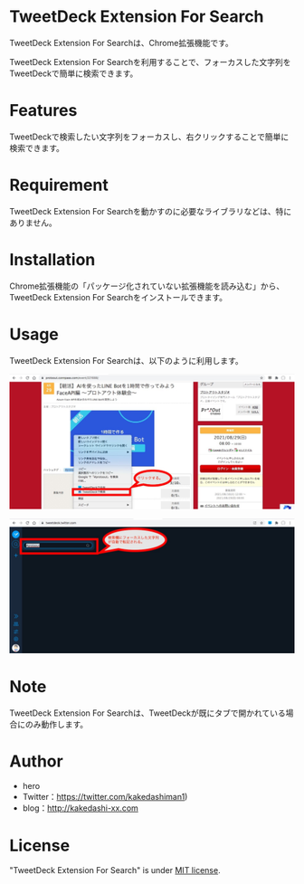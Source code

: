 # TweetDeck Extension For Search

TweetDeck Extension For Searchは、Chrome拡張機能です。

TweetDeck Extension For Searchを利用することで、フォーカスした文字列をTweetDeckで簡単に検索できます。

# Features

TweetDeckで検索したい文字列をフォーカスし、右クリックすることで簡単に検索できます。

# Requirement

TweetDeck Extension For Searchを動かすのに必要なライブラリなどは、特にありません。

# Installation

Chrome拡張機能の「パッケージ化されていない拡張機能を読み込む」から、TweetDeck Extension For Searchをインストールできます。

# Usage

TweetDeck Extension For Searchは、以下のように利用します。

![How To Use 1](https://github.com/hero-kakedashi/TweetDeck.Search/blob/main/TweetDeck%20Extension%20For%20Search%E3%81%AE%E4%BD%BF%E3%81%84%E6%96%B91.jpg)

![How To Use 2](https://github.com/hero-kakedashi/TweetDeck.Search/blob/main/TweetDeck%20Extension%20For%20Search%E3%81%AE%E4%BD%BF%E3%81%84%E6%96%B92.jpg)

# Note

TweetDeck Extension For Searchは、TweetDeckが既にタブで開かれている場合にのみ動作します。

# Author

* hero
* Twitter：https://twitter.com/kakedashiman1)
* blog：http://kakedashi-xx.com

# License

"TweetDeck Extension For Search" is under [MIT license](https://en.wikipedia.org/wiki/MIT_License).
